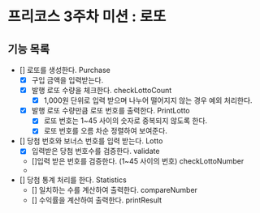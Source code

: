 # 프리코스 3주차 미션 : 로또 

## 기능 목록

- [] 로또를 생성한다.  Purchase
    - [X] 구입 금액을 입력받는다.
    - [X] 발행 로또 수량을 체크한다. checkLottoCount
        - [X] 1,000원 단위로 입력 받으며 나누어 떨어지지 않는 경우 예외 처리한다.
    - [X] 발행 로또 수량만큼 로또 번호를 출력한다. PrintLotto
        - [X] 로또 번호는 1~45 사이의 숫자로 중복되지 않도록 한다.
        - [X] 로또 번호를 오름 차순 정렬하여 보여준다.
- [] 당첨 번호와 보너스 번호를 입력 받는다. Lotto
    - [X] 입력받은 당첨 번호수를 검증한다. validate 
    - []입력 받은 번호를 검증한다. (1~45 사이의 번호) checkLottoNumber
    -  
- [] 당첨 통계 처리를 한다. Statistics
    - [] 일치하는 수를 계산하여 출력한다. compareNumber
    - [] 수익률을 계산하여 출력한다. printResult
  